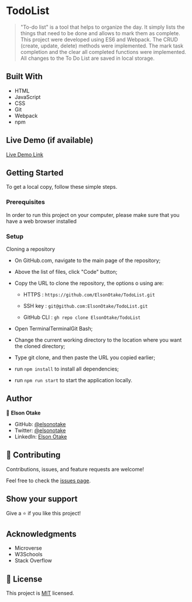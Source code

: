 # TodoList

>"To-do list" is a tool that helps to organize the day. It simply lists the things that need to be done and allows to mark them as complete. 
This project were developed using ES6 and Webpack.
The CRUD (create, update, delete) methods were implemented.
The mark task completion and the clear all completed functions were implemented.
All changes to the To Do List are saved in local storage.


## Built With

- HTML
- JavaScript
- CSS
- Git
- Webpack
- npm


## Live Demo (if available)

[Live Demo Link](https://elsonotake.github.io/TodoList/dist/)


## Getting Started

To get a local copy, follow these simple steps.

### Prerequisites

In order to run this project on your computer, please make sure that you have a web browser installed

### Setup

Cloning a repository

- On GitHub.com, navigate to the main page of the repository;

- Above the list of files, click "Code" button;

- Copy the URL to clone the repository, the options o using are: 

  - HTTPS : `https://github.com/ElsonOtake/TodoList.git`

  - SSH key : `git@github.com:ElsonOtake/TodoList.git`

  - GitHub CLI : `gh repo clone ElsonOtake/TodoList`

- Open TerminalTerminalGit Bash;

- Change the current working directory to the location where you want the cloned directory;

- Type git clone, and then paste the URL you copied earlier;

- run `npm install` to install all dependencies;

- run `npm run start` to start the application locally.


## Author

👤 **Elson Otake**

- GitHub: [@elsonotake](https://github.com/elsonotake)
- Twitter: [@elsonotake](https://twitter.com/elsonotake)
- LinkedIn: [Elson Otake](https://linkedin.com/in/elson-otake-0b5b9138)


## 🤝 Contributing

Contributions, issues, and feature requests are welcome!

Feel free to check the [issues page](../../issues/).


## Show your support

Give a ⭐️ if you like this project!


## Acknowledgments

- Microverse
- W3Schools
- Stack Overflow


## 📝 License

This project is [MIT](./MIT.md) licensed.
